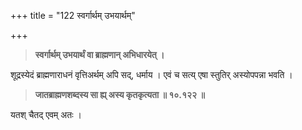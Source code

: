 +++
title = "122 स्वर्गार्थम् उभयार्थम्"

+++
> **स्वर्गार्थम् उभयार्थं वा ब्राह्मणान् अभिधारयेत् ।**

शूद्रस्येदं ब्राह्मणाराधनं वृत्तिअर्थम् अपि सद्, धर्माय । एवं च सत्य् एषा स्तुतिर् अस्योपपन्ना भवति ।

> **जातब्राह्मणशब्दस्य सा ह्य् अस्य कृतकृत्यता  ॥ १०.१२२ ॥**

यतश् चैतद् एवम् अतः ।
